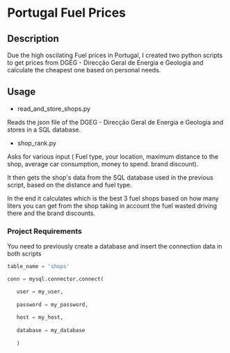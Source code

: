# Portugal Fuel Prices

## Description

Due the high oscilating Fuel prices in Portugal, I created two python scripts to get prices from DGEG - Direcção Geral de Energia e Geologia and calculate the cheapest one based on personal needs.


## Usage

- read_and_store_shops.py 

Reads the json file of the DGEG - Direcção Geral de Energia e Geologia and stores in a SQL database.

- shop_rank.py

Asks for various input ( Fuel type, your location, maximum distance to the shop, average car consumption, money to spend. brand discount).

It then gets the shop's data from the SQL database used in the previous script, based on the distance and fuel type.

In the end it calculates which is the best 3 fuel shops based on how many liters you can get from the shop taking in account the fuel wasted driving there and the brand discounts.

### Project Requirements

You need to previously create a database and insert the connection data in both scripts


```python
table_name = 'shops'

conn = mysql.connector.connect(

   user = my_user, 
   
   password = my_password,
   
   host = my_host, 
   
   database = my_database
   
   )
